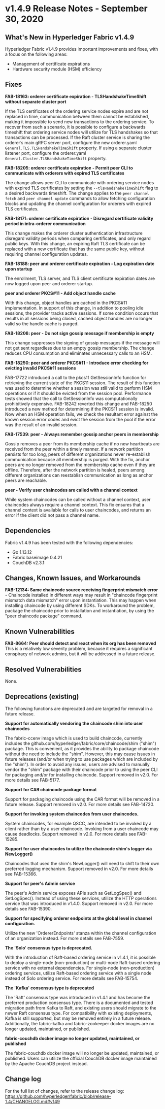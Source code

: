 v1.4.9 Release Notes - September 30, 2020
=========================================

What's New in Hyperledger Fabric v1.4.9
---------------------------------------
Hyperledger Fabric v1.4.9 provides important improvements and fixes, with a focus on the following areas:
* Management of certificate expirations
* Hardware security module (HSM) efficiency


Fixes
-----

**FAB-18163: orderer certificate expiration - TLSHandshakeTimeShift without separate cluster port**

If the TLS certificates of the ordering service nodes expire and are not replaced in time,
communication between them cannot be established, making it impossible to send
new transactions to the ordering service. To recover from such a scenario, it is possible
to configure a backwards timeshift that ordering service nodes will utilize for TLS
handshakes so that transactions can be processed.
If the Raft cluster service is sharing the orderer’s main gRPC server port,
configure the new orderer.yaml `General.TLS.TLSHandshakeTimeShift` property.
If using a separate cluster listener port,
configure the orderer.yaml `General.Cluster.TLSHandshakeTimeShift` property.

**FAB-18205: orderer certificate expiration - Permit peer CLI to communicate with orderers with expired TLS certificates**

The change allows peer CLI to communicate with ordering service nodes with expired TLS certificates
by setting the `--tlsHandshakeTimeShift` flag to a desired backwards timeshift.
The change applies to the `peer channel fetch` and `peer channel update` commands to allow
fetching configuration blocks and updating the channel configuration for orderers with expired TLS certificates.

**FAB-18171: orderer certificate expiration - Disregard certificate validity period in intra-orderer communication**

This change makes the orderer cluster authentication infrastructure
disregard validity periods when comparing certificates, and only regard public keys.
With this change, an expiring Raft TLS certificate can be replaced
with a new certificate that has the same public key, without requiring channel configuration updates.

**FAB-18188: peer and orderer certificate expiration - Log expiration date upon startup**

The enrollment, TLS server, and TLS client certificate expiration dates are now logged upon peer and orderer startup.

**peer and orderer PKCS#11 - Add object handle cache**

With this change, object handles are cached in the PKCS#11 implementation.
In support of this change, in addition to pooling idle sessions, the
provider tracks active sessions. If some condition occurs that results
in all sessions being closed, cached object handles are no longer valid
so the handle cache is purged.

**FAB-18208: peer - Do not sign gossip message if membership is empty**

This change suppresses the signing of gossip messages if the message will not get
sent regardless due to an empty gossip membership. The change reduces CPU consumption
and eliminates unnecessary calls to an HSM.

**FAB-18250: peer and orderer PKCS#11 - Introduce error checking for evicting invalid PKCS#11 sessions**

FAB-17722 introduced a call to the pkcs11 GetSessionInfo function for retrieving the current state of
the PKCS11 session. The result of this function was used to determine whether a session was still
valid to perform HSM operations or if it should be evicted from the session pool. Performance tests
showed that the call to GetSessionInfo was computationally prohibitively expensive. FAB-18242 reverted
this change and FAB-18250 introduced a new method for determining if the PKCS11 session is invalid.
Now when an HSM operation fails, we check the resultant error against the known session error codes and
evict the session from the pool if the error was the result of an invalid session.

**FAB-17539: peer - Always remember gossip anchor peers in membership**

Gossip removes a peer from its membership cache if no new heartbeats are received from the peer within a timely manner.
If a network partition persists for too long, peers of different organizations never re-establish communication because all membership is purged.
With the fix, anchor peers are no longer removed from the membership cache even if they are offline.
Therefore, after the network partition is healed, peers among different organizations can reestablish communication as long as anchor peers are reachable.

**peer - Verify user chaincodes are called with a channel context**

While system chaincodes can be called without a channel context, user
chaincodes always require a channel context. This fix ensures that
a channel context is available for calls to user chaincodes, and
returns an error if the client did not pass a channel name.


Dependencies
------------
Fabric v1.4.9 has been tested with the following dependencies:
* Go 1.13.12
* Fabric baseimage 0.4.21
* CouchDB v2.3.1


Changes, Known Issues, and Workarounds
--------------------------------------

**FAB-12134: Same chaincode source receiving fingerprint mismatch error** -
Chaincode installed in different ways may result in "chaincode fingerprint
mismatch data mismatch" error upon instantiation. This may happen when
installing chaincode by using different SDKs. To workaround the problem,
package the chaincode prior to installation and instantiation, by using
the "peer chaincode package" command.


Known Vulnerabilities
---------------------

**FAB-8664: Peer should detect and react when its org has been removed**
This is a relatively low severity problem, because it requires a significant
conspiracy of network admins, but it will be addressed in a future release.


Resolved Vulnerabilities
------------------------
None.


Deprecations (existing)
-----------------------
The following functions are deprecated and are targeted for removal in a future release.

**Support for automatically vendoring the chaincode shim into user chaincodes**

The fabric-ccenv image which is used to build chaincode, currently includes
the github.com/hyperledger/fabric/core/chaincode/shim ("shim") package.
This is convenient, as it provides the ability to package chaincode
without the need to include the "shim". However, this may cause issues in future
releases (and/or when trying to use packages which are included by the "shim").
In order to avoid any issues, users are advised to manually vendor the "shim"
package with their chaincode prior to using the peer CLI for packaging and/or
for installing chaincode.
Support removed in v2.0. For more details see FAB-5177.

**Support for CAR chaincode package format**

Support for packaging chaincode using the CAR format will be removed in
a future release.
Support removed in v2.0. For more details see FAB-14720.

**Support for invoking system chaincodes from user chaincodes.**

System chaincodes, for example QSCC, are intended to be invoked by
a client rather than by a user chaincode. Invoking from a user chaincode
may cause deadlocks.
Support removed in v2.0. For more details see FAB-15285.

**Support for user chaincodes to utilize the chaincode shim's logger via NewLogger()**

Chaincodes that used the shim's NewLogger() will need to shift to their own preferred
logging mechanism.
Support removed in v2.0. For more details see FAB-15366.

**Support for peer's Admin service**

The peer's Admin service exposes APIs such as GetLogSpec() and SetLogSpec().
Instead of using these services, utilize the HTTP operations service that was
introduced in v1.4.0.
Support removed in v2.0. For more details see FAB-15390.

**Support for specifying orderer endpoints at the global level in channel configuration.**

Utilize the new 'OrdererEndpoints' stanza within the channel configuration of
an organization instead.
For more details see FAB-7559.

**The 'Solo' consensus type is deprecated.**

With the introduction of Raft-based ordering service in v1.4.1, it is possible
to deploy a single-node (non-production) or multi-node
Raft-based ordering service with no external dependencies.
For single-node (non-production) ordering services, utilize Raft-based ordering
service with a single node instead of Solo ordering service.
For more details see FAB-15754.

**The 'Kafka' consensus type is deprecated**

The 'Raft' consensus type was introduced in v1.4.1 and has become the preferred
production consensus type. There is a documented and tested migration path from
Kafka to Raft, and existing users should migrate to the newer Raft consensus type.
For compatibility with existing deployments, Kafka is still supported,
but may be removed entirely in a future release.
Additionally, the fabric-kafka and fabric-zookeeper docker images are no longer updated, maintained, or published.

**fabric-couchdb docker image no longer updated, maintained, or published**

The fabric-couchdb docker image will no longer be updated, maintained, or published.
Users can utilize the official CouchDB docker image maintained by the Apache CouchDB project instead.


Change log
----------
For the full list of changes, refer to the release change log:
https://github.com/hyperledger/fabric/blob/release-1.4/CHANGELOG.md#v149
